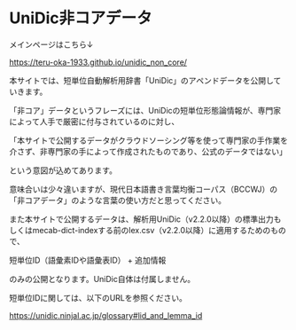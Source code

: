 # UniDic非コアデータ

メインページはこちら↓

https://teru-oka-1933.github.io/unidic_non_core/

本サイトでは、短単位自動解析用辞書「UniDic」のアペンドデータを公開していきます。

「非コア」データというフレーズには、UniDicの短単位形態論情報が、専門家によって人手で厳密に付与されているのに対し、

「本サイトで公開するデータがクラウドソーシング等を使って専門家の手作業を介さず、非専門家の手によって作成されたものであり、公式のデータではない」

という意図が込めてあります。

意味合いは少々違いますが、現代日本語書き言葉均衡コーパス（BCCWJ）の「非コアデータ」のような言葉の使い方だと思ってください。

また本サイトで公開するデータは、解析用UniDic（v2.2.0以降）の標準出力もしくはmecab-dict-indexする前のlex.csv（v2.2.0以降）に適用するためのもので、

短単位ID（語彙素IDや語彙表ID） + 追加情報

のみの公開となります。UniDic自体は付属しません。

短単位IDに関しては、以下のURLを参照ください。

https://unidic.ninjal.ac.jp/glossary#lid_and_lemma_id
